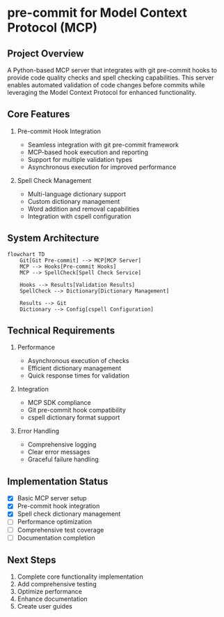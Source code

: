 # pre-commit for Model Context Protocol (MCP)

## Project Overview

A Python-based MCP server that integrates with git pre-commit hooks to provide code quality checks and spell checking capabilities. This server enables automated validation of code changes before commits while leveraging the Model Context Protocol for enhanced functionality.

## Core Features

1. Pre-commit Hook Integration
   - Seamless integration with git pre-commit framework
   - MCP-based hook execution and reporting
   - Support for multiple validation types
   - Asynchronous execution for improved performance

2. Spell Check Management
   - Multi-language dictionary support
   - Custom dictionary management
   - Word addition and removal capabilities
   - Integration with cspell configuration

## System Architecture

```mermaid
flowchart TD
    Git[Git Pre-commit] --> MCP[MCP Server]
    MCP --> Hooks[Pre-commit Hooks]
    MCP --> SpellCheck[Spell Check Service]

    Hooks --> Results[Validation Results]
    SpellCheck --> Dictionary[Dictionary Management]

    Results --> Git
    Dictionary --> Config[cspell Configuration]
```

## Technical Requirements

1. Performance
   - Asynchronous execution of checks
   - Efficient dictionary management
   - Quick response times for validation

2. Integration
   - MCP SDK compliance
   - Git pre-commit hook compatibility
   - cspell dictionary format support

3. Error Handling
   - Comprehensive logging
   - Clear error messages
   - Graceful failure handling

## Implementation Status

- [x] Basic MCP server setup
- [x] Pre-commit hook integration
- [x] Spell check dictionary management
- [ ] Performance optimization
- [ ] Comprehensive test coverage
- [ ] Documentation completion

## Next Steps

1. Complete core functionality implementation
2. Add comprehensive testing
3. Optimize performance
4. Enhance documentation
5. Create user guides
